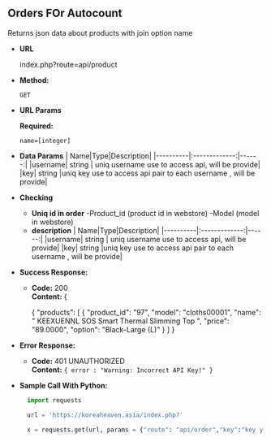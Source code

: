 **Orders FOr Autocount**
----
  Returns json data about products with join option name

* **URL**

  index.php?route=api/product
* **Method:**

  `GET`
  
*  **URL Params**

   **Required:**
 
   `name=[integer]`

* **Data Params**
  | Name|Type|Description|
  |----------|:-------------:|------:|
  |username| string | uniq username use to access api, will be provide|
  |key| string |uniq key  use to access api pair to each username , will be provide|
* **Checking**
  * **Uniq id in order**
  -Product_id  (product id in webstore)
  -Model (model in webstore)
  * **description**
   | Name|Type|Description|
  |----------|:-------------:|------:|
  |username| string | uniq username use to access api, will be provide|
  |key| string |uniq key  use to access api pair to each username , will be provide|

* **Success Response:**

  * **Code:** 200 <br />
    **Content:** {

    {
      "products": [
        {
            "product_id": "97",
            "model": "cloths00001",
            "name": " KEEXUENNL SOS Smart Thermal Slimming Top ",
            "price": "89.0000",
            "option": "Black-Large (L)"
        }
      ]
    }



* **Error Response:**

  * **Code:** 401 UNAUTHORIZED <br />
    **Content:** `{ error : "Warning: Incorrect API Key!" }`

* **Sample Call With Python:**

  ```Python
    import requests

    url = 'https://koreaheaven.asia/index.php?'

    x = requests.get(url, params = {"route": "api/order","key":"key you get","name": "username"})
  ```
